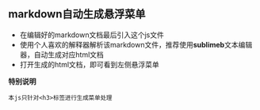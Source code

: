 ## markdown自动生成悬浮菜单

- 在编辑好的markdown文档最后引入这个js文件
- 使用个人喜欢的解释器解析该markdown文件，推荐使用**sublimeb**文本编辑器，自动生成对应html文档
- 打开生成的html文档，即可看到左侧悬浮菜单

**特别说明**

```
本js只针对<h3>标签进行生成菜单处理
```
